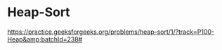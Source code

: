 # Heap-Sort
https://practice.geeksforgeeks.org/problems/heap-sort/1/?track=P100-Heap&amp;batchId=238#
